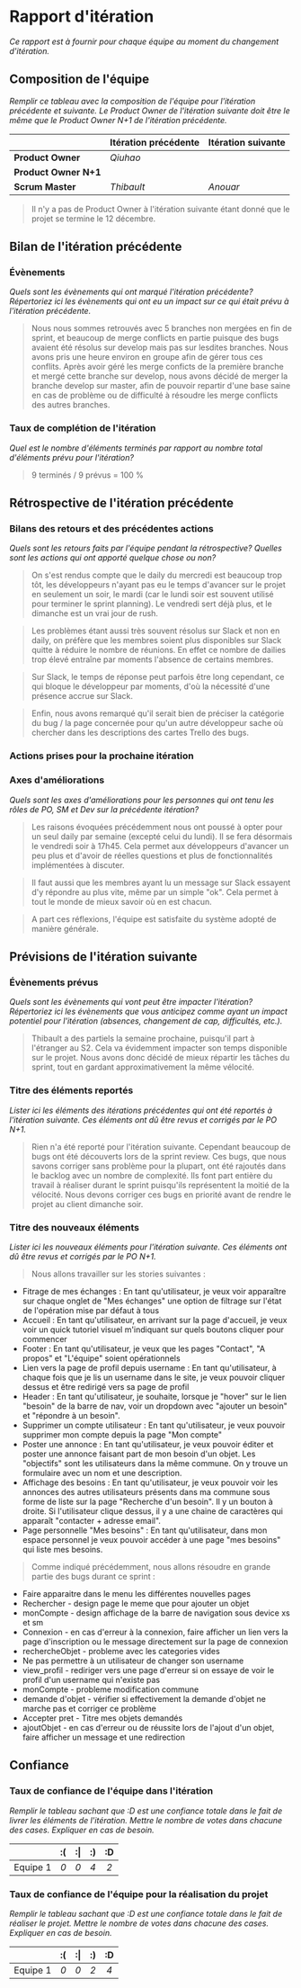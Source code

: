 # Rapport d'itération  
*Ce rapport est à fournir pour chaque équipe au moment du changement d'itération.*

## Composition de l'équipe 
*Remplir ce tableau avec la composition de l'équipe pour l'itération précédente et suivante. Le Product Owner de l'itération suivante doit être le même que le Product Owner N+1 de l'itération précédente.*

|  &nbsp;                 | Itération précédente     | Itération suivante    |
| -------------           |-------------             |---------              |
| **Product Owner**       | *Qiuhao*               |               |
| **Product Owner N+1**   |                   |                       |
| **Scrum Master**        | *Thibault*                 | *Anouar*            |

> Il n'y a pas de Product Owner à l'itération suivante étant donné que le projet se termine le 12 décembre.

## Bilan de l'itération précédente  

### Évènements 
*Quels sont les évènements qui ont marqué l'itération précédente? Répertoriez ici les évènements qui ont eu un impact sur ce qui était prévu à l'itération précédente.*

> Nous nous sommes retrouvés avec 5 branches non mergées en fin de sprint, et beaucoup de merge conflicts en partie puisque des bugs avaient été résolus sur develop mais pas sur lesdites branches. Nous avons pris une heure environ en groupe afin de gérer tous ces conflits. Après avoir géré les merge conficts de la première branche et mergé cette branche sur develop, nous avons décidé de merger la branche develop sur master, afin de pouvoir repartir d'une base saine en cas de problème ou de difficulté à résoudre les merge conflicts des autres branches.


### Taux de complétion de l'itération  
*Quel est le nombre d'éléments terminés par rapport au nombre total d'éléments prévu pour l'itération?*
> 9 terminés / 9 prévus = 100 %

## Rétrospective de l'itération précédente
  
### Bilans des retours et des précédentes actions 
*Quels sont les retours faits par l'équipe pendant la rétrospective? Quelles sont les actions qui ont apporté quelque chose ou non?*

> On s'est rendus compte que le daily du mercredi est beaucoup trop tôt, les développeurs n'ayant pas eu le temps d'avancer sur le projet en seulement un soir, le mardi (car le lundi soir est souvent utilisé pour terminer le sprint planning). Le vendredi sert déjà plus, et le dimanche est un vrai jour de rush. 

> Les problèmes étant aussi très souvent résolus sur Slack et non en daily, on préfère que les membres soient plus disponibles sur Slack quitte à réduire le nombre de réunions. En effet ce nombre de dailies trop élevé entraîne par moments l'absence de certains membres.

> Sur Slack, le temps de réponse peut parfois être long cependant, ce qui bloque le développeur par moments, d'où la nécessité d'une présence accrue sur Slack.

> Enfin, nous avons remarqué qu'il serait bien de préciser la catégorie du bug / la page concernée pour qu'un autre développeur sache où chercher dans les descriptions des cartes Trello des bugs.


### Actions prises pour la prochaine itération
 
### Axes d'améliorations 
*Quels sont les axes d'améliorations pour les personnes qui ont tenu les rôles de PO, SM et Dev sur la précédente itération?*

> Les raisons évoquées précédemment nous ont poussé à opter pour un seul daily par semaine (excepté celui du lundi). Il se fera désormais le vendredi soir à 17h45. Cela permet aux développeurs d'avancer un peu plus et d'avoir de réelles questions et plus de fonctionnalités implémentées à discuter.

> Il faut aussi que les membres ayant lu un message sur Slack essayent d'y répondre au plus vite, même par un simple "ok". Cela permet à tout le monde de mieux savoir où en est chacun.

> A part ces réflexions, l'équipe est satisfaite du système adopté de manière générale.


## Prévisions de l'itération suivante  
### Évènements prévus  
*Quels sont les évènements qui vont peut être impacter l'itération? Répertoriez ici les évènements que vous anticipez comme ayant un impact potentiel pour l'itération (absences, changement de cap, difficultés, etc.).*
> Thibault a des partiels la semaine prochaine, puisqu'il part à l'étranger au S2. Cela va évidemment impacter son temps disponible sur le projet. Nous avons donc décidé de mieux répartir les tâches du sprint, tout en gardant approximativement la même vélocité. 

### Titre des éléments reportés  
*Lister ici les éléments des itérations précédentes qui ont été reportés à l'itération suivante. Ces éléments ont dû être revus et corrigés par le PO N+1.*
> Rien n'a été reporté pour l'itération suivante. Cependant beaucoup de bugs ont été découverts lors de la sprint review. Ces bugs, que nous savons corriger sans problème pour la plupart, ont été rajoutés dans le backlog avec un nombre de complexité. Ils font part entière du travail à réaliser durant le sprint puisqu'ils représentent la moitié de la vélocité. Nous devons corriger ces bugs en priorité avant de rendre le projet au client dimanche soir.
    
### Titre des nouveaux éléments  
*Lister ici les nouveaux éléments pour l'itération suivante. Ces éléments ont dû être revus et corrigés par le PO N+1.*

> Nous allons travailler sur les stories suivantes :
-  Fitrage de mes échanges :  En tant qu'utilisateur, je veux voir apparaître sur chaque onglet de "Mes échanges" une option de filtrage sur l'état de l'opération mise par défaut à tous
- Accueil : En tant qu'utilisateur, en arrivant sur la page d'accueil, je veux voir un quick tutoriel visuel m'indiquant sur quels boutons cliquer pour commencer
- Footer : En tant qu'utilisateur, je veux que les pages "Contact", "A propos" et "L'équipe" soient opérationnels
- Lien vers la page de profil depuis username : En tant qu'utilisateur, à chaque fois que je lis un username dans le site, je veux pouvoir cliquer dessus et être redirigé vers sa page de profil
- Header : En tant qu'utilisateur, je souhaite, lorsque je "hover" sur le lien "besoin" de la barre de nav, voir un dropdown avec "ajouter un besoin" et "répondre à un besoin".
- Supprimer un compte utilisateur : En tant qu'utilisateur, je veux pouvoir supprimer mon compte depuis la page "Mon compte"
- Poster une annonce : En tant qu'utilisateur, je veux pouvoir éditer et poster une annonce faisant part de mon besoin d'un objet. Les "objectifs" sont les utilisateurs dans la même commune. On y trouve un formulaire avec un nom et une description.
- Affichage des besoins : En tant qu'utilisateur, je veux pouvoir voir les annonces des autres utilisateurs présents dans ma commune sous forme de liste sur la page "Recherche d'un besoin". Il y un bouton à droite. Si l'utilisateur clique dessus, il y a une chaine de caractères qui apparaît "contacter + adresse email".
- Page personnelle "Mes besoins" : En tant qu'utilisateur, dans mon espace personnel je veux pouvoir accéder à une page "mes besoins" qui liste mes besoins.

> Comme indiqué précédemment, nous allons résoudre en grande partie des bugs durant ce sprint :
- Faire apparaitre dans le menu les différentes nouvelles pages
- Rechercher - design page le meme que pour ajouter un objet
- monCompte - design affichage de la barre de navigation sous device xs et sm
- Connexion - en cas d'erreur à la connexion, faire afficher un lien vers la page d'inscription ou le message directement sur la page de connexion
- rechercheObjet - probleme avec les categories vides
- Ne pas permettre à un utilisateur de changer son username
- view_profil - rediriger vers une page d'erreur si on essaye de voir le profil d'un username qui n'existe pas
- monCompte - probleme modification commune
- demande d'objet - vérifier si effectivement la demande d'objet ne marche pas et corriger ce problème
- Accepter pret - Titre mes objets demandés
- ajoutObjet - en cas d'erreur ou de réussite lors de l'ajout d'un objet, faire afficher un message et une redirection

## Confiance 
### Taux de confiance de l'équipe dans l'itération  
*Remplir le tableau sachant que :D est une confiance totale dans le fait de livrer les éléments de l'itération. Mettre le nombre de votes dans chacune des cases. Expliquer en cas de besoin.*

|          	| :( 	| :&#124; 	| :) 	| :D 	|
|:--------:	|:----:	|:----:	    |:----:	|:----:	|
| Equipe 1 	|  *0* 	|  *0* 	    |  *4* 	|  *2* 	|

### Taux de confiance de l'équipe pour la réalisation du projet 
*Remplir le tableau sachant que :D est une confiance totale dans le fait de réaliser le projet. Mettre le nombre de votes dans chacune des cases. Expliquer en cas de besoin.*

|          	| :( 	| :&#124; 	| :) 	| :D 	|
|:--------:	|:----:	|:----:	    |:----:	|:----:	|
| Equipe 1 	|  *0* 	|  *0* 	    |  *2* 	|  *4* 	|

 
 